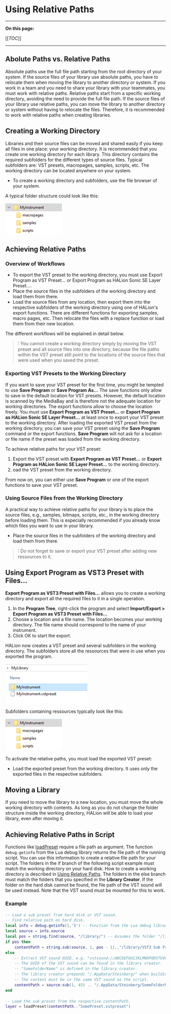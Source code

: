 # Using Relative Paths

---

**On this page:**

[[_TOC_]]

---

## Abolute Paths vs. Relative Paths

Absolute paths use the full file path starting from the root directory of your system. If the source files of your library use absolute paths, you have to relocate them when moving the library to another directory or system. If you work in a team and you need to share your library with your teammates, you must work with relative paths. Relative paths start from a specific working directory, avoiding the need to provide the full file path. If the source files of your library use relative paths, you can move the library to another directory or system without having to relocate the files. Therefore, it is recommended to work with relative paths when creating libraries.

## Creating a Working Directory

Libraries and their source files can be moved and shared easily if you keep all files in one place: your working directory. It is recommended that you create one working directory for each library. This directory contains the required subfolders for the different types of source files. Typical subfolders are: VST presets, macropages, samples, scripts, etc. The working directory can be located anywhere on your system.

* To create a working directory and subfolders, use the file browser of your system.

A typical folder structure could look like this:

![Folder Structure](../images/Folder-Structure.png)

## Achieving Relative Paths

### Overview of Workflows

* To export the VST preset to the working directory, you must use Export Program as VST Preset... or Export Program as HALion Sonic SE Layer Preset....
* Place the source files in the subfolders of the working directory and load them from there.
* Load the source files from any location, then export them into the respective subfolders of the working directory using one of HALion's export functions. There are different functions for exporting samples, macro pages, etc. Then relocate the files with a replace function or load them from their new location.

The different workflows will be explained in detail below.

>&#10069; You cannot create a working directory simply by moving the VST preset and all source files into one directory, because the file paths within the VST preset still point to the locations of the source files that were used when you saved the preset.

### Exporting VST Presets to the Working Directory

If you want to save your VST preset for the first time, you might be tempted to use **Save Program** or **Save Program As...** The save functions only allow to save in the default location for VST presets. However, the default location is scanned by the MediaBay and is therefore not the adequate location for working directories. The export functions allow to choose the location freely. You must use **Export Program as VST Preset...** or **Export Program as HALion Sonic SE Layer Preset...** at least once to export your VST preset to the working directory. After loading the exported VST preset from the working directory, you can save your VST preset using the **Save Program** command or the export functions. **Save Program** will not ask for a location or file name if the preset was loaded from the working directory.

To achieve relative paths for your VST preset:

1. Export the VST preset with **Export Program as VST Preset...** or **Export Program as HALion Sonic SE Layer Preset...** to the working directory.
1. oad the VST preset from the working directory.

From now on, you can either use **Save Program** or one of the export functions to save your VST preset.

### Using Source Files from the Working Directory

A practical way to achieve relative paths for your library is to place the source files, e.g., samples, bitmaps, scripts, etc., in the working directory before loading them. This is especially recommended if you already know which files you want to use in your library.

* Place the source files in the subfolders of the working directory and load them from there.

>&#10069; Do not forget to save or export your VST preset after adding new ressources to it.

## Using Export Program as VST3 Preset with Files...

**Export Program as VST3 Preset with Files...** allows you to create a working directory and export all the required files to it in a single operation.

1. In the **Program Tree**, right-click the program and select **Import/Export > Export Program as VST3 Preset with Files...**
1. Choose a location and a file name. The location becomes your working directory. The file name should correspond to the name of your instrument.
1. Click OK to start the export.

HALion now creates a VST preset and several subfolders in the working directory. The subfolders store all the ressources that were in use when you exported the program.

![Export Program with Files](../images/Export-Program-with-Files.png)

Subfolders containing ressources typically look like this:

![Folder Structure](../images/Folder-Structure.png)

To activate the relative paths, you must load the exported VST preset:

* Load the exported preset from the working directory. It uses only the exported files in the respective subfolders.

## Moving a Library

If you need to move the library to a new location, you must move the whole working directory with contents. As long as you do not change the folder structure inside the working directory, HALion will be able to load your library, even after moving it.

## Achieving Relative Paths in Script

Functions like [loadPreset](../../HALion-Script/pages/loadPreset.md) require a file path as argument. The function ``debug.getinfo`` from the Lua debug library returns the file path of the running script. You can use this information to create a relative file path for your script. The folders in the if branch of the following script example must match the working directory on your hard disk. How to create a working directory is described in [Using Relative Paths](#using-relative-paths). The folders in the else branch must match the folders that you specified in the **Library Creator**. If the folder on the hard disk cannot be found, the file path of the VST sound will be used instead. Note that the VST sound must be mounted for this to work.

### Example

```lua
-- Load a sub preset from hard disk or VST sound.
-- Find relative path on hard disk.
local info = debug.getinfo(1,'S') -- Function from the Lua debug library.
local source = info.source
local pos = string.find(source, "/library/") -- Assumes the folder "/library/" contains subfolders like "/samples/", "/scripts/", "/VST3 Sub Presets/", etc.
if pos then
    contentPath = string.sub(source, 1, pos - 1).."/library/VST3 Sub Presets/"  -- The folder on disk with sub presets, for example.
else
    -- Extract VST sound GUID, e.g. "vstsound://ABCDEFGHIJKLMNOPQRSTUVWXYZ123456".
    -- The GUID of the VST sound can be found in the library creator.
    -- "SomeFolderName" is defined in the library creator.
    -- The library creator prepends "/.AppData/Steinberg/" when building the library.
    -- The content must be in the same VST sound as the script.
    contentPath = source:sub(1, 43) .. "/.AppData/Steinberg/SomeFolderName/" -- The location of the sub presets inside the vstsound.
end
 
-- Load the sub preset from the respective contentPath.
layer = loadPreset(contentPath.."SomePreset.vstpreset")
```